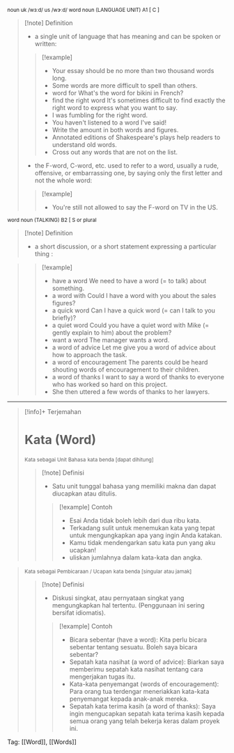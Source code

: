 <small>noun
uk  /wɜːd/ us  /wɝːd/
word noun (LANGUAGE UNIT)
A1 [ C ]
</small>
>[!note] Definition
>- a single unit of language that has meaning and can be spoken or written:
> > [!example] 
> > - Your essay should be no more than two thousand words long.
> > - Some words are more difficult to spell than others.
> > - word for What's the word for bikini in French?
> > - find the right word It's sometimes difficult to find exactly the right word to express what you want to say.
> > - I was fumbling for the right word.
> > - You haven't listened to a word I've said!
> > - Write the amount in both words and figures.
> > - Annotated editions of Shakespeare's plays help readers to understand old words.
> > - Cross out any words that are not on the list.
 >-  the F-word, C-word, etc.
 >  used to refer to a word, usually a rude, offensive, or embarrassing one, by saying only the first letter and not the whole word:
 > > [!example] 
> > - You're still not allowed to say the F-word on TV in the US.


<small>word noun (TALKING)
B2 [ S or plural 
</small>
>[!note] Definition
>- a short discussion, or a short statement expressing a particular thing :

> > [!example] 
> > - have a word We need to have a word (= to talk) about something.
> > - a word with Could I have a word with you about the sales figures?
> > - a quick word Can I have a quick word (= can I talk to you briefly)?
> > - a quiet word Could you have a quiet word with Mike (= gently explain to him) about the problem?
> > - want a word The manager wants a word.
> > - a word of advice Let me give you a word of advice about how to approach the task.
> > - a word of encouragement The parents could be heard shouting words of encouragement to their children.
> > - a word of thanks I want to say a word of thanks to everyone who has worked so hard on this project.
> > - She then uttered a few words of thanks to her lawyers.

---

>[!info]+ Terjemahan
> # Kata (Word)
><small>Kata sebagai Unit Bahasa</small>
><small>kata benda [dapat dihitung]</small>
> > [!note] Definisi
> > - Satu unit tunggal bahasa yang memiliki makna dan dapat diucapkan atau ditulis.
> > > [!example] Contoh
> > > - Esai Anda tidak boleh lebih dari dua ribu kata.
> > > - Terkadang sulit untuk menemukan kata yang tepat untuk mengungkapkan apa yang ingin Anda katakan.
> > > - Kamu tidak mendengarkan satu kata pun yang aku ucapkan!
> > > - uliskan jumlahnya dalam kata-kata dan angka.

>
><small>Kata sebagai Pembicaraan / Ucapan</small>
><small>kata benda [singular atau jamak]</small>
> > [!note] Definisi
> > - Diskusi singkat, atau pernyataan singkat yang mengungkapkan hal tertentu. (Penggunaan ini sering bersifat idiomatis).
> > > [!example] Contoh
> > > - Bicara sebentar (have a word): Kita perlu bicara sebentar tentang sesuatu. Boleh saya bicara sebentar?
> > > - Sepatah kata nasihat (a word of advice): Biarkan saya memberimu sepatah kata nasihat tentang cara mengerjakan tugas itu.
> > > - Kata-kata penyemangat (words of encouragement): Para orang tua terdengar meneriakkan kata-kata penyemangat kepada anak-anak mereka.
> > > - Sepatah kata terima kasih (a word of thanks): Saya ingin mengucapkan sepatah kata terima kasih kepada semua orang yang telah bekerja keras dalam proyek ini.

Tag: [[Word]], [[Words]]